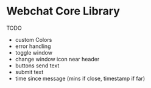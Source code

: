 # Webchat Core Library

TODO

* custom Colors
* error handling
* toggle window
* change window icon near header
* buttons send text
* submit text
* time since message (mins if close, timestamp if far)
